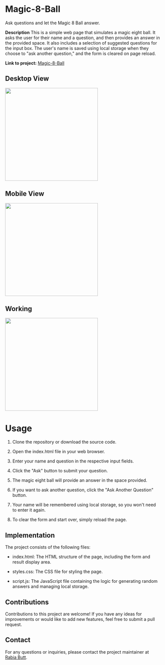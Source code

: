 # Magic-8-Ball
Ask questions and let the Magic 8 Ball answer.

**Description**  This is a simple web page that simulates a magic eight ball. It asks the user for their name and a question, and then provides an answer in the provided space. It also includes a selection of suggested questions for the input box. The user's name is saved using local storage when they choose to "ask another question," and the form is cleared on page reload.

**Link to project:** [Magic-8-Ball](https://ask-the-magic-8-ball.netlify.app/)

## Desktop View

<img src="./_Users_biya._Desktop_Live%20Projects_Magic%20Eight%20Ball_index.html.png" width="300px">

## Mobile View
<img src="./_Users_biya._Desktop_Live%20Projects_Magic%20Eight%20Ball_index.html(iPhone 12 Pro).png" width="300px">

## Working

<img src="https://github.com/RabiaRB/Magic-8-Ball/assets/58439957/1fd34472-cb0b-45d3-9e64-06cc79cf6c12" width="300px">

# Usage

1. Clone the repository or download the source code.

2. Open the index.html file in your web browser.

3. Enter your name and question in the respective input fields.

4. Click the "Ask" button to submit your question.

5. The magic eight ball will provide an answer in the space provided.

6. If you want to ask another question, click the "Ask Another Question" button.

7. Your name will be remembered using local storage, so you won't need to enter it again.

8. To clear the form and start over, simply reload the page.


## Implementation

The project consists of the following files:

- index.html: The HTML structure of the page, including the form and result display area.

- styles.css: The CSS file for styling the page.

- script.js: The JavaScript file containing the logic for generating random answers and managing local storage.


## Contributions

Contributions to this project are welcome! If you have any ideas for improvements or would like to add new features, feel free to submit a pull request.

## Contact

For any questions or inquiries, please contact the project maintainer at [Rabia Butt](mailto:air.bay.x@gmail.com?subject=[GitHub]%20Source%20Han%20Sans).
